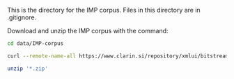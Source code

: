This is the directory for the IMP corpus. Files in this directory are in .gitignore.

Download and unzip the IMP corpus with the command:


```bash
cd data/IMP-corpus

curl --remote-name-all https://www.clarin.si/repository/xmlui/bitstream/handle/11356/1031{/IMP-corpus-tei.zip,/IMP-corpus-vert.zip,/IMP-dl-tei.zip,/IMP-dl-html.zip}

unzip '*.zip'
    
```
